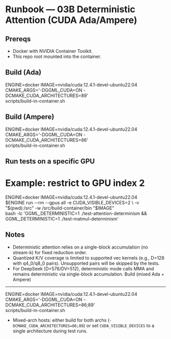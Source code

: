 Runbook — 03B Deterministic Attention (CUDA Ada/Ampere)
======================================================

Prereqs
-------
- Docker with NVIDIA Container Toolkit.
- This repo root mounted into the container.

Build (Ada)
-----------

ENGINE=docker IMAGE=nvidia/cuda:12.4.1-devel-ubuntu22.04 \
CMAKE_ARGS='-DGGML_CUDA=ON -DCMAKE_CUDA_ARCHITECTURES=89' \
scripts/build-in-container.sh

Build (Ampere)
--------------

ENGINE=docker IMAGE=nvidia/cuda:12.4.1-devel-ubuntu22.04 \
CMAKE_ARGS='-DGGML_CUDA=ON -DCMAKE_CUDA_ARCHITECTURES=86' \
scripts/build-in-container.sh

Run tests on a specific GPU
---------------------------

# Example: restrict to GPU index 2
ENGINE=docker IMAGE=nvidia/cuda:12.4.1-devel-ubuntu22.04 \
$ENGINE run --rm --gpus all -e CUDA_VISIBLE_DEVICES=2 \
  -v "$(pwd):/src" -w /src/build-container/bin "$IMAGE" \
  bash -lc 'GGML_DETERMINISTIC=1 ./test-attention-determinism && GGML_DETERMINISTIC=1 ./test-matmul-determinism'

Notes
-----
- Deterministic attention relies on a single-block accumulation (no stream-k) for fixed reduction order.
- Quantized K/V coverage is limited to supported vec kernels (e.g., D=128 with q4_0/q8_0 pairs). Unsupported pairs will be skipped by the tests.
- For DeepSeek (D=576/DV=512), deterministic mode calls MMA and remains deterministic via single-block accumulation.
Build (mixed Ada + Ampere)
--------------------------

ENGINE=docker IMAGE=nvidia/cuda:12.4.1-devel-ubuntu22.04 \
CMAKE_ARGS='-DGGML_CUDA=ON -DCMAKE_CUDA_ARCHITECTURES=86;89' \
scripts/build-in-container.sh

- Mixed-arch hosts: either build for both archs (`-DCMAKE_CUDA_ARCHITECTURES=86;89`) or set `CUDA_VISIBLE_DEVICES` to a single architecture during test runs.
